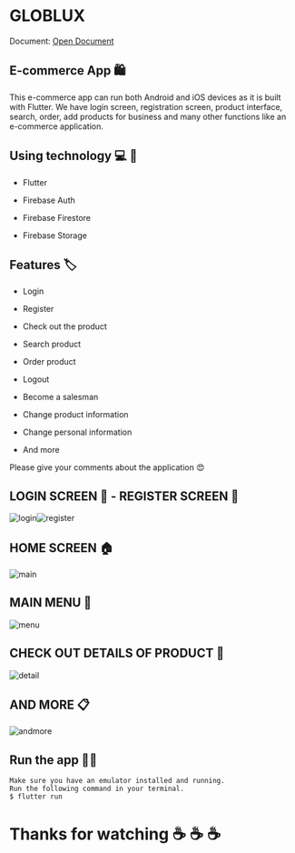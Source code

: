 # GLOBLUX

Document: [Open Document](https://github.com/vohongquan9998/globlux_ecommerce/blob/v1.1/DoAnChuyenNganh_Nhom3.pdf)

## E-commerce App :shopping:

This e-commerce app can run both Android and iOS devices as it is built with Flutter. We have login screen, registration screen, product interface, search, order, add products for business and many other functions like an e-commerce application. 

## Using technology :computer: :iphone:	

* Flutter 

* Firebase Auth

* Firebase Firestore

* Firebase Storage

## Features :label:

* Login

* Register

* Check out the product

* Search product

* Order product

* Logout

* Become a salesman

* Change product information

* Change personal information

* And more

Please give your comments about the application :heart_eyes:

## LOGIN SCREEN :door: - REGISTER SCREEN :key:

![login](https://user-images.githubusercontent.com/71002261/162601956-f4773ef5-c6cd-46e0-afe7-cb9e26f20f7d.png)![register](https://user-images.githubusercontent.com/71002261/162601966-6a025c48-8419-496e-a7ce-70a4922c1fea.png)

## HOME SCREEN :house:

![main](https://user-images.githubusercontent.com/71002261/162601970-085ea54c-c7a3-4bf6-a4ea-f08d5d2814e2.png)


## MAIN MENU :bookmark_tabs:

![menu](https://user-images.githubusercontent.com/71002261/162601971-810ffbd7-a538-4d3c-aa96-92ea859936ed.png)


## CHECK OUT DETAILS OF PRODUCT :shopping_cart:
 
![detail](https://user-images.githubusercontent.com/71002261/162601973-12b8a3c1-1a61-4c88-83c5-ae57bc01732b.png)


## AND MORE :clipboard:

![andmore](https://user-images.githubusercontent.com/71002261/163178111-32c49a2f-36bf-4c1f-8475-0a585f774151.png)



## Run the app :running_man:

```
Make sure you have an emulator installed and running.
Run the following command in your terminal.
$ flutter run
```


# Thanks for watching :coffee: :coffee: :coffee:





